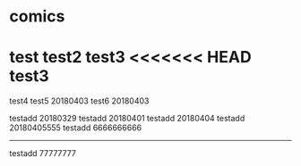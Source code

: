# comics
test
test2
test3
<<<<<<< HEAD
test3
=======
test4
test5 20180403
test6 20180403

testadd 20180329
testadd 20180401
testadd 20180404
testadd 20180405555
testadd 6666666666
<hr />
testadd 77777777

